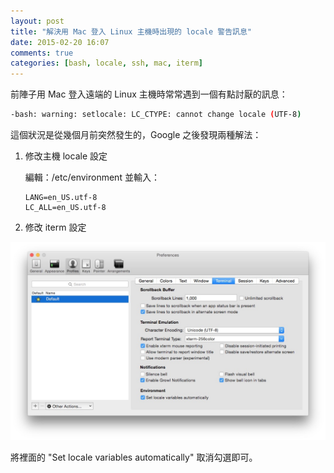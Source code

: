 ```yaml
---
layout: post
title: "解決用 Mac 登入 Linux 主機時出現的 locale 警告訊息"
date: 2015-02-20 16:07
comments: true
categories: [bash, locale, ssh, mac, iterm]
---
```


前陣子用 Mac 登入遠端的 Linux 主機時常常遇到一個有點討厭的訊息：

```bash
-bash: warning: setlocale: LC_CTYPE: cannot change locale (UTF-8)
```

這個狀況是從幾個月前突然發生的，Google 之後發現兩種解法：

1.	修改主機 locale 設定
	
	編輯：/etc/environment 並輸入：
	```
	LANG=en_US.utf-8
	LC_ALL=en_US.utf-8
	```

2.	修改 iterm 設定

![](images/iterm-local-setting.jpg)

將裡面的 "Set locale variables automatically" 取消勾選即可。

